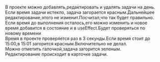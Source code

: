 В проекте можно добавлять,редактировать и удалять задачи на день.<br>
Если время задачи истекло, задача загорается красным.Дальнейшее редактирование,этого не изменит.Посчитал,что так будет правильно.<br>
Если время до выполнения осталось,его можно изменить и новое время добавится в состояние и в useEffect.Будет проверяться по новому времени<br>
Время в проекте проверяется раз в 3 секунды.Если время стоит до 15:00,в 15:01 загорится красным.Включительно не делал.<br>
Можно отметить галочкой,задача загорится зеленым.<br>
Редактирование происходит в карточке задачи.
